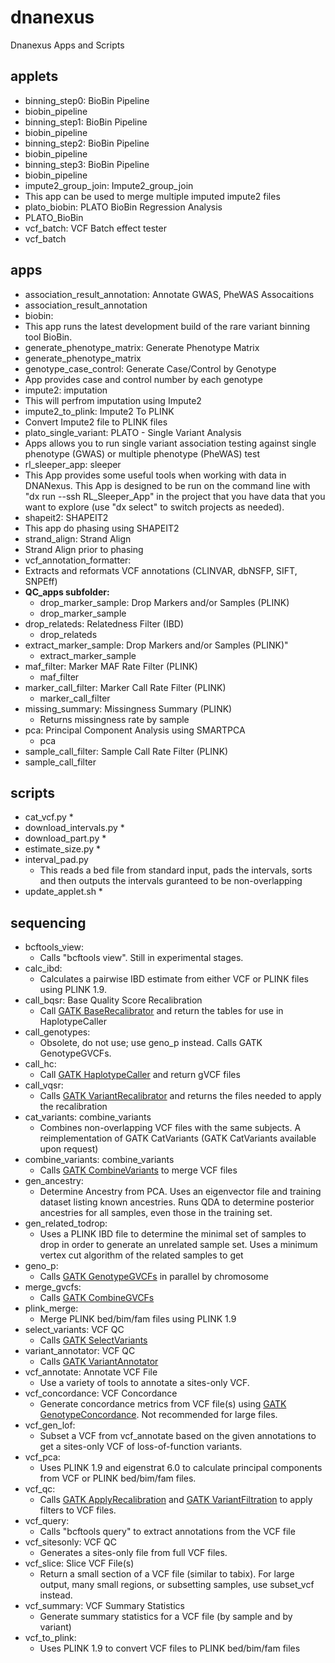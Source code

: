 # dnanexus
Dnanexus Apps and Scripts

## applets 
* binning_step0: BioBin Pipeline
 * biobin_pipeline
* binning_step1: BioBin Pipeline
 * biobin_pipeline
* binning_step2: BioBin Pipeline
 * biobin_pipeline
* binning_step3: BioBin Pipeline
 * biobin_pipeline
* impute2_group_join: Impute2_group_join
 * This app can be used to merge multiple imputed impute2 files
* plato_biobin: PLATO BioBin Regression Analysis
 * PLATO_BioBin
* vcf_batch: VCF Batch effect tester 
 * vcf_batch

## apps
* association_result_annotation: Annotate GWAS, PheWAS Assocaitions
 * association_result_annotation
* biobin: 
 * This app runs the latest development build of the rare variant binning tool BioBin.
* generate_phenotype_matrix: Generate Phenotype Matrix
 * generate_phenotype_matrix
* genotype_case_control: Generate Case/Control by Genotype
 * App provides case and control number by each genotype
* impute2: imputation
 * This will perfrom imputation using Impute2
* impute2_to_plink: Impute2 To PLINK
 * Convert Impute2 file to PLINK files
* plato_single_variant: PLATO - Single Variant Analysis 
 * Apps allows you to run single variant association testing against single phenotype (GWAS) or multiple phenotype (PheWAS) test
* rl_sleeper_app: sleeper
 * This App provides some useful tools when working with data in DNANexus. This App is designed to be run on the command line with "dx run --ssh RL_Sleeper_App" in the project that you have data that you want to explore (use "dx select" to switch projects as needed).
* shapeit2: SHAPEIT2
 * This app do phasing using SHAPEIT2
* strand_align: Strand Align
 * Strand Align prior to phasing
* vcf_annotation_formatter: 
 * Extracts and reformats VCF annotations (CLINVAR, dbNSFP, SIFT, SNPEff)
* **QC_apps subfolder:**
  * drop_marker_sample: Drop Markers and/or Samples (PLINK)
   * drop_marker_sample
 * drop_relateds: Relatedness Filter (IBD)
   * drop_relateds
 * extract_marker_sample: Drop Markers and/or Samples (PLINK)"
   * extract_marker_sample
 * maf_filter: Marker MAF Rate Filter (PLINK)
   * maf_filter
 * marker_call_filter: Marker Call Rate Filter (PLINK)
   * marker_call_filter
 * missing_summary: Missingness Summary (PLINK)
   * Returns missingness rate by sample
 * pca: Principal Component Analysis using SMARTPCA 
   * pca
 * sample_call_filter: Sample Call Rate Filter (PLINK)
  * sample_call_filter

## scripts
* cat_vcf.py
  * 
* download_intervals.py
  * 
* download_part.py
  * 
* estimate_size.py
  * 
* interval_pad.py
  * This reads a bed file from standard input, pads the intervals, sorts and then outputs the intervals guranteed to be non-overlapping
* update_applet.sh
  * 

## sequencing
* bcftools_view: 
  * Calls "bcftools view".  Still in experimental stages.
* calc_ibd: 
  * Calculates a pairwise IBD estimate from either VCF or PLINK files using PLINK 1.9.
* call_bqsr: Base Quality Score Recalibration
  * Call [GATK BaseRecalibrator](https://www.broadinstitute.org/gatk/guide/tooldocs/org_broadinstitute_gatk_tools_walkers_bqsr_BaseRecalibrator.php) and return the tables for use in HaplotypeCaller
* call_genotypes: 
  * Obsolete, do not use; use geno_p instead.  Calls GATK GenotypeGVCFs.
* call_hc: 
  * Call [GATK HaplotypeCaller](https://www.broadinstitute.org/gatk/guide/tooldocs/org_broadinstitute_gatk_tools_walkers_haplotypecaller_HaplotypeCaller.php) and return gVCF files
* call_vqsr:
  * Calls [GATK VariantRecalibrator](https://www.broadinstitute.org/gatk/guide/tooldocs/org_broadinstitute_gatk_tools_walkers_variantrecalibration_VariantRecalibrator.php) and returns the files needed to apply the recalibration
* cat_variants: combine_variants
  * Combines non-overlapping VCF files with the same subjects.  A reimplementation of GATK CatVariants (GATK CatVariants available upon request)
* combine_variants: combine_variants
  * Calls [GATK CombineVariants](https://www.broadinstitute.org/gatk/guide/tooldocs/org_broadinstitute_gatk_tools_walkers_variantutils_CombineVariants.php) to merge VCF files
* gen_ancestry: 
  * Determine Ancestry from PCA.  Uses an eigenvector file and training dataset listing known ancestries.  Runs QDA to determine posterior ancestries for all samples, even those in the training set.
* gen_related_todrop: 
  * Uses a PLINK IBD file to determine the minimal set of samples to drop in order to generate an unrelated sample set.  Uses a minimum vertex cut algorithm of the related samples to get 
* geno_p: 
  * Calls [GATK GenotypeGVCFs](https://www.broadinstitute.org/gatk/guide/tooldocs/org_broadinstitute_gatk_tools_walkers_variantutils_GenotypeGVCFs.php) in parallel by chromosome
* merge_gvcfs:
  * Calls [GATK CombineGVCFs](https://www.broadinstitute.org/gatk/guide/tooldocs/org_broadinstitute_gatk_tools_walkers_variantutils_CombineGVCFs.php)
* plink_merge: 
  * Merge PLINK bed/bim/fam files using PLINK 1.9
* select_variants: VCF QC
  * Calls [GATK SelectVariants](https://www.broadinstitute.org/gatk/guide/tooldocs/org_broadinstitute_gatk_tools_walkers_variantutils_SelectVariants.php)
* variant_annotator: VCF QC
  * Calls [GATK VariantAnnotator](https://www.broadinstitute.org/gatk/guide/tooldocs/org_broadinstitute_gatk_tools_walkers_annotator_VariantAnnotator.php)
* vcf_annotate: Annotate VCF File
  * Use a variety of tools to annotate a sites-only VCF.  
* vcf_concordance: VCF Concordance
  * Generate concordance metrics from VCF file(s) using [GATK GenotypeConcordance](https://www.broadinstitute.org/gatk/guide/tooldocs/org_broadinstitute_gatk_tools_walkers_variantutils_GenotypeConcordance.php).  Not recommended for large files.
* vcf_gen_lof: 
  * Subset a VCF from vcf_annotate based on the given annotations to get a sites-only VCF of loss-of-function variants.
* vcf_pca: 
  * Uses PLINK 1.9 and eigenstrat 6.0 to calculate principal components from VCF or PLINK bed/bim/fam files.
* vcf_qc:
  * Calls [GATK ApplyRecalibration](https://www.broadinstitute.org/gatk/guide/tooldocs/org_broadinstitute_gatk_tools_walkers_variantrecalibration_VariantRecalibrator.php) and [GATK VariantFiltration](https://www.broadinstitute.org/gatk/guide/tooldocs/org_broadinstitute_gatk_tools_walkers_filters_VariantFiltration.php) to apply filters to VCF files.
* vcf_query:
  * Calls "bcftools query" to extract annotations from the VCF file
* vcf_sitesonly: VCF QC
  * Generates a sites-only file from full VCF files.
* vcf_slice: Slice VCF File(s)
  * Return a small section of a VCF file (similar to tabix).  For large output, many small regions, or subsetting samples, use subset_vcf instead.
* vcf_summary: VCF Summary Statistics
  * Generate summary statistics for a VCF file (by sample and by variant)
* vcf_to_plink: 
  * Uses PLINK 1.9 to convert VCF files to PLINK bed/bim/fam files
